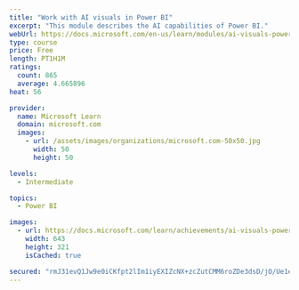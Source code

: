 ```yaml
---
title: "Work with AI visuals in Power BI"
excerpt: "This module describes the AI capabilities of Power BI."
webUrl: https://docs.microsoft.com/en-us/learn/modules/ai-visuals-power-bi/
type: course
price: Free
length: PT1H1M
ratings:
  count: 865
  average: 4.665896
heat: 56

provider:
  name: Microsoft Learn
  domain: microsoft.com
  images:
    - url: /assets/images/organizations/microsoft.com-50x50.jpg
      width: 50
      height: 50

levels:
  - Intermediate

topics:
  - Power BI

images:
  - url: https://docs.microsoft.com/learn/achievements/ai-visuals-power-bi-social.png
    width: 643
    height: 321
    isCached: true

secured: "rmJ31evQ1Jw9e0iCKfpt2lIm1iyEXIZcNX+zcZutCMM6roZDe3dsD/jO/Ue1eZPa8f6jKTaCS59Xo2rgVQAC2454SH2OpB38gMBM4PUeDEWYuQ1U7bz5SEU3q4UvOOKRvO4SaLQOsXdEB7V2ESRyK04HxGjj/O5Biz49g0fKmx5IuaPVRmnc7AMfbVUcX6S2Hm5tbzNPlSDtun4Tw++wVuQLkqxPPT8vJGHhU2zAueZA8dkKEIBP9LAAHRxuVrNzMNoD5VyLUW+BHmw6DGzykuNjBh1v9n2zanfio4gwSoOjrxS86EY46RpP77/j3HixT358aLeYRw9cmyguCPE1cg9OSd2e6yNoL1DVAyxLrRyZdswBacM+/UBdNbkm+nnw4PWdv4KLLATBX859HOVOYym+XOzl+gV1avnXgyhSeQU=;lvjzlBOMlyx6PfQtK54kjA=="
---
```


